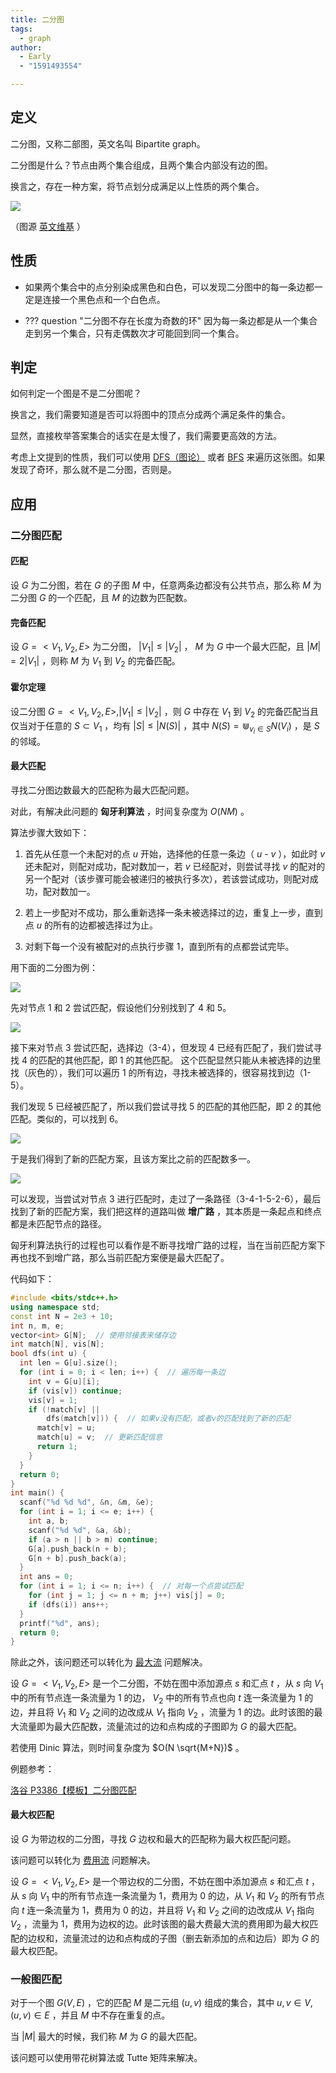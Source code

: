```yaml
---
title: 二分图
tags:
  - graph
author:
  - Early
  - "1591493554"

---
```


## 定义

二分图，又称二部图，英文名叫 Bipartite graph。

二分图是什么？节点由两个集合组成，且两个集合内部没有边的图。

换言之，存在一种方案，将节点划分成满足以上性质的两个集合。

![](./images/bi-graph.png)

（图源 [英文维基](https://en.wikipedia.org/wiki/Bipartite_graph) ）

## 性质

-   如果两个集合中的点分别染成黑色和白色，可以发现二分图中的每一条边都一定是连接一个黑色点和一个白色点。

-   ??? question "二分图不存在长度为奇数的环"
        因为每一条边都是从一个集合走到另一个集合，只有走偶数次才可能回到同一个集合。

## 判定

如何判定一个图是不是二分图呢？

换言之，我们需要知道是否可以将图中的顶点分成两个满足条件的集合。

显然，直接枚举答案集合的话实在是太慢了，我们需要更高效的方法。

考虑上文提到的性质，我们可以使用 [DFS（图论）](./dfs.md) 或者 [BFS](./bfs.md) 来遍历这张图。如果发现了奇环，那么就不是二分图，否则是。

## 应用

### 二分图匹配

#### 匹配

设 $G$ 为二分图，若在 $G$ 的子图 $M$ 中，任意两条边都没有公共节点，那么称 $M$ 为二分图 $G$ 的一个匹配，且 $M$ 的边数为匹配数。

#### 完备匹配

设 $G=<V_1, V_2, E>$ 为二分图， $|V_1| \leq |V_2|$ ， $M$ 为 $G$ 中一个最大匹配，且 $|M|=2|V_1|$ ，则称 $M$ 为 $V_1$ 到 $V_2$ 的完备匹配。

#### 霍尔定理

设二分图 $G=<V_1, V_2, E>, |V_1| \leq |V_2|$ ，则 $G$ 中存在 $V_1$ 到 $V_2$ 的完备匹配当且仅当对于任意的 $S \subset V_1$ ，均有 $|S|\leq|N(S)|$ ，其中 $N(S)=\Cup_{v_i \in S}{N(V_i)}$ ，是 $S$ 的邻域。

#### 最大匹配

寻找二分图边数最大的匹配称为最大匹配问题。

对此，有解决此问题的 **匈牙利算法** ，时间复杂度为 $O(NM)$ 。

算法步骤大致如下：

1.  首先从任意一个未配对的点 $u$ 开始，选择他的任意一条边（ $u$ - $v$ ），如此时 $v$ 还未配对，则配对成功，配对数加一，若 $v$ 已经配对，则尝试寻找 $v$ 的配对的另一个配对（该步骤可能会被递归的被执行多次），若该尝试成功，则配对成功，配对数加一。

2.  若上一步配对不成功，那么重新选择一条未被选择过的边，重复上一步，直到点 $u$ 的所有的边都被选择过为止。

3.  对剩下每一个没有被配对的点执行步骤 1，直到所有的点都尝试完毕。

用下面的二分图为例：

![](./images/bi-graph-1.png)

先对节点 1 和 2 尝试匹配，假设他们分别找到了 4 和 5。

![](./images/bi-graph-2.png)

接下来对节点 3 尝试匹配，选择边（3-4），但发现 4 已经有匹配了，我们尝试寻找 4 的匹配的其他匹配，即 1 的其他匹配。
这个匹配显然只能从未被选择的边里找（灰色的），我们可以遍历 1 的所有边，寻找未被选择的，很容易找到边（1-5）。

我们发现 5 已经被匹配了，所以我们尝试寻找 5 的匹配的其他匹配，即 2 的其他匹配。类似的，可以找到 6。

![](./images/bi-graph-3.png)

于是我们得到了新的匹配方案，且该方案比之前的匹配数多一。

![](./images/bi-graph-4.png)

可以发现，当尝试对节点 3 进行匹配时，走过了一条路径（3-4-1-5-2-6），最后找到了新的匹配方案，我们把这样的道路叫做 **增广路** ，其本质是一条起点和终点都是未匹配节点的路径。

匈牙利算法执行的过程也可以看作是不断寻找增广路的过程，当在当前匹配方案下再也找不到增广路，那么当前匹配方案便是最大匹配了。

代码如下：

```cpp
#include <bits/stdc++.h>
using namespace std;
const int N = 2e3 + 10;
int n, m, e;
vector<int> G[N];  // 使用邻接表来储存边
int match[N], vis[N];
bool dfs(int u) {
  int len = G[u].size();
  for (int i = 0; i < len; i++) {  // 遍历每一条边
    int v = G[u][i];
    if (vis[v]) continue;
    vis[v] = 1;
    if (!match[v] ||
        dfs(match[v])) {  // 如果v没有匹配，或者v的匹配找到了新的匹配
      match[v] = u;
      match[u] = v;  // 更新匹配信息
      return 1;
    }
  }
  return 0;
}
int main() {
  scanf("%d %d %d", &n, &m, &e);
  for (int i = 1; i <= e; i++) {
    int a, b;
    scanf("%d %d", &a, &b);
    if (a > n || b > m) continue;
    G[a].push_back(n + b);
    G[n + b].push_back(a);
  }
  int ans = 0;
  for (int i = 1; i <= n; i++) {  // 对每一个点尝试匹配
    for (int j = 1; j <= n + m; j++) vis[j] = 0;
    if (dfs(i)) ans++;
  }
  printf("%d", ans);
  return 0;
}
```

除此之外，该问题还可以转化为 [最大流](./flow/max-flow.md) 问题解决。

设 $G=<V_1, V_2, E>$ 是一个二分图，不妨在图中添加源点 $s$ 和汇点 $t$ ，从 $s$ 向 $V_1$ 中的所有节点连一条流量为 1 的边， $V_2$ 中的所有节点也向 $t$ 连一条流量为 1 的边，并且将 $V_1$ 和 $V_2$ 之间的边改成从 $V_1$ 指向 $V_2$ ，流量为 1 的边。此时该图的最大流量即为最大匹配数，流量流过的边和点构成的子图即为 $G$ 的最大匹配。

若使用 Dinic 算法，则时间复杂度为 $O(N \sqrt{M+N})$ 。

例题参考：

 [洛谷 P3386【模板】二分图匹配](https://www.luogu.com.cn/problem/P3386) 

#### 最大权匹配

设 $G$ 为带边权的二分图，寻找 $G$ 边权和最大的匹配称为最大权匹配问题。

该问题可以转化为 [费用流](./flow/min-cost.md) 问题解决。

设 $G=<V_1, V_2, E>$ 是一个带边权的二分图，不妨在图中添加源点 $s$ 和汇点 $t$ ，从 $s$ 向 $V_1$ 中的所有节点连一条流量为 1，费用为 0 的边，从 $V_1$ 和 $V_2$ 的所有节点向 $t$ 连一条流量为 1，费用为 0 的边，并且将 $V_1$ 和 $V_2$ 之间的边改成从 $V_1$ 指向 $V_2$ ，流量为 1，费用为边权的边。此时该图的最大费最大流的费用即为最大权匹配的边权和，流量流过的边和点构成的子图（删去新添加的点和边后）即为 $G$ 的最大权匹配。

### 一般图匹配

对于一个图 $G(V, E)$ ，它的匹配 $M$ 是二元组 $(u, v)$ 组成的集合，其中 $u, v \in V, (u, v) \in E$ ，并且 $M$ 中不存在重复的点。

当 $|M|$ 最大的时候，我们称 $M$ 为 $G$ 的最大匹配。

该问题可以使用带花树算法或 Tutte 矩阵来解决。
